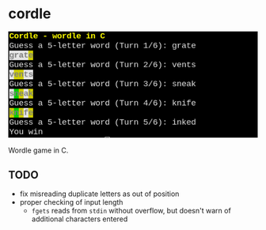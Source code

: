 # cordle

![demo](/img/demo.png)

Wordle game in C.

## TODO
- fix misreading duplicate letters as out of position
- proper checking of input length
	 - `fgets` reads from `stdin` without overflow, but doesn't warn of additional characters entered
